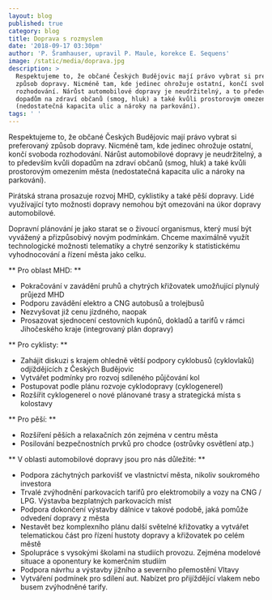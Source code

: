 ```yaml
---
layout: blog
published: true
category: blog
title: Doprava s rozmyslem
date: '2018-09-17 03:30pm'
author: 'P. Šramhauser, upravil P. Maule, korekce E. Sequens'
image: /static/media/doprava.jpg
description: >
  Respektujeme to, že občané Českých Budějovic mají právo vybrat si preferovaný
  způsob dopravy. Nicméně tam, kde jedinec ohrožuje ostatní, končí svoboda
  rozhodování. Nárůst automobilové dopravy je neudržitelný, a to především kvůli
  dopadům na zdraví občanů (smog, hluk) a také kvůli prostorovým omezením města
  (nedostatečná kapacita ulic a nároky na parkování).
tags: ' '
---
```

Respektujeme to, že občané Českých Budějovic mají právo vybrat si preferovaný způsob dopravy. Nicméně tam, kde jedinec ohrožuje ostatní, končí svoboda rozhodování. Nárůst automobilové dopravy je neudržitelný, a to především kvůli dopadům na zdraví občanů (smog, hluk) a také kvůli prostorovým omezením města (nedostatečná kapacita ulic a nároky na parkování).

Pirátská strana prosazuje rozvoj MHD, cyklistiky a také pěší dopravy. Lidé využívající tyto možnosti dopravy nemohou být omezováni na úkor dopravy automobilové.

Dopravní plánování je jako starat se o živoucí organismus, který musí být vyvážený a přizpůsobivý novým podmínkám. Chceme maximálně využít technologické možnosti telematiky a chytré senzoriky k statistickému vyhodnocování a řízení města jako celku.

**Pro oblast MHD:**

* Pokračování v zavádění pruhů a chytrých křižovatek umožňující plynulý průjezd MHD
* Podporu zavádění elektro a CNG autobusů a trolejbusů
* Nezvyšovat již cenu jízdného, naopak
* Prosazovat sjednocení cestovních kupónů, dokladů a tarifů v rámci Jihočeského kraje (integrovaný plán dopravy)

**Pro cyklisty:**

* Zahájit diskuzi s krajem ohledně větší podpory cyklobusů (cyklovlaků) odjíždějících z Českých Budějovic
* Vytvářet podmínky pro rozvoj sdíleného půjčování kol
* Postupovat podle plánu rozvoje cyklodopravy (cyklogenerel)
* Rozšířit cyklogenerel o nové plánované trasy a strategická místa s kolostavy

**Pro pěší:**

* Rozšíření pěších a relaxačních zón zejména v centru města
* Posilování bezpečnostních prvků pro chodce (ostrůvky osvětlení atp.)

**V oblasti automobilové dopravy jsou pro nás důležité:**

* Podpora záchytných parkovišť ve vlastnictví města, nikoliv soukromého investora
* Trvalé zvýhodnění parkovacích tarifů pro elektromobily a vozy na CNG / LPG. Výstavba bezplatných parkovacích míst
* Podpora dokončení výstavby dálnice v takové podobě, jaká pomůže odvedení dopravy z města
* Nestavět bez komplexního plánu další světelné křižovatky a vytvářet telematickou část pro řízení hustoty dopravy a křižovatek po celém městě
* Spolupráce s vysokými školami na studiích provozu. Zejména modelové situace a oponentury ke komerčním studiím
* Podpora návrhu a výstavby jižního a severního přemostění Vltavy
* Vytváření podmínek pro sdílení aut. Nabízet pro přijíždějící vlakem nebo busem zvýhodněné tarify.
